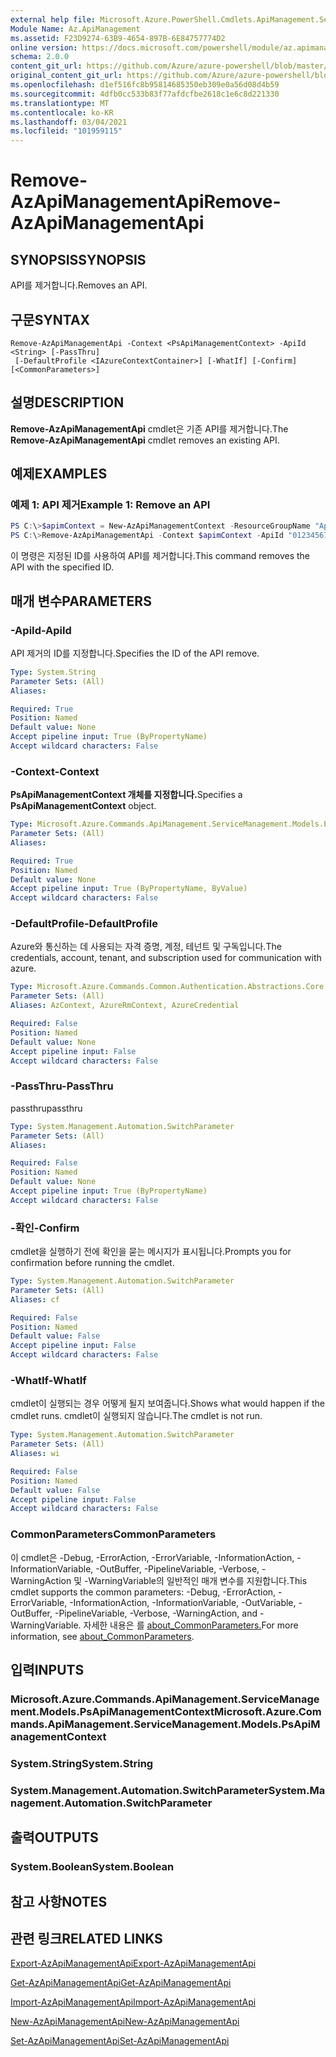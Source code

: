 ```yaml
---
external help file: Microsoft.Azure.PowerShell.Cmdlets.ApiManagement.ServiceManagement.dll-Help.xml
Module Name: Az.ApiManagement
ms.assetid: F23D9274-63B9-4654-897B-6E84757774D2
online version: https://docs.microsoft.com/powershell/module/az.apimanagement/remove-azapimanagementapi
schema: 2.0.0
content_git_url: https://github.com/Azure/azure-powershell/blob/master/src/ApiManagement/ApiManagement/help/Remove-AzApiManagementApi.md
original_content_git_url: https://github.com/Azure/azure-powershell/blob/master/src/ApiManagement/ApiManagement/help/Remove-AzApiManagementApi.md
ms.openlocfilehash: d1ef516fc8b95814685350eb309e0a56d08d4b59
ms.sourcegitcommit: 4dfb0cc533b83f77afdcfbe2618c1e6c8d221330
ms.translationtype: MT
ms.contentlocale: ko-KR
ms.lasthandoff: 03/04/2021
ms.locfileid: "101959115"
---
```

# <span data-ttu-id="a591a-101">Remove-AzApiManagementApi</span><span class="sxs-lookup"><span data-stu-id="a591a-101">Remove-AzApiManagementApi</span></span>

## <span data-ttu-id="a591a-102">SYNOPSIS</span><span class="sxs-lookup"><span data-stu-id="a591a-102">SYNOPSIS</span></span>
<span data-ttu-id="a591a-103">API를 제거합니다.</span><span class="sxs-lookup"><span data-stu-id="a591a-103">Removes an API.</span></span>

## <span data-ttu-id="a591a-104">구문</span><span class="sxs-lookup"><span data-stu-id="a591a-104">SYNTAX</span></span>

```
Remove-AzApiManagementApi -Context <PsApiManagementContext> -ApiId <String> [-PassThru]
 [-DefaultProfile <IAzureContextContainer>] [-WhatIf] [-Confirm] [<CommonParameters>]
```

## <span data-ttu-id="a591a-105">설명</span><span class="sxs-lookup"><span data-stu-id="a591a-105">DESCRIPTION</span></span>
<span data-ttu-id="a591a-106">**Remove-AzApiManagementApi** cmdlet은 기존 API를 제거합니다.</span><span class="sxs-lookup"><span data-stu-id="a591a-106">The **Remove-AzApiManagementApi** cmdlet removes an existing API.</span></span>

## <span data-ttu-id="a591a-107">예제</span><span class="sxs-lookup"><span data-stu-id="a591a-107">EXAMPLES</span></span>

### <span data-ttu-id="a591a-108">예제 1: API 제거</span><span class="sxs-lookup"><span data-stu-id="a591a-108">Example 1: Remove an API</span></span>
```powershell
PS C:\>$apimContext = New-AzApiManagementContext -ResourceGroupName "Api-Default-WestUS" -ServiceName "contoso"
PS C:\>Remove-AzApiManagementApi -Context $apimContext -ApiId "0123456789"
```

<span data-ttu-id="a591a-109">이 명령은 지정된 ID를 사용하여 API를 제거합니다.</span><span class="sxs-lookup"><span data-stu-id="a591a-109">This command removes the API with the specified ID.</span></span>

## <span data-ttu-id="a591a-110">매개 변수</span><span class="sxs-lookup"><span data-stu-id="a591a-110">PARAMETERS</span></span>

### <span data-ttu-id="a591a-111">-ApiId</span><span class="sxs-lookup"><span data-stu-id="a591a-111">-ApiId</span></span>
<span data-ttu-id="a591a-112">API 제거의 ID를 지정합니다.</span><span class="sxs-lookup"><span data-stu-id="a591a-112">Specifies the ID of the API remove.</span></span>

```yaml
Type: System.String
Parameter Sets: (All)
Aliases:

Required: True
Position: Named
Default value: None
Accept pipeline input: True (ByPropertyName)
Accept wildcard characters: False
```

### <span data-ttu-id="a591a-113">-Context</span><span class="sxs-lookup"><span data-stu-id="a591a-113">-Context</span></span>
<span data-ttu-id="a591a-114">**PsApiManagementContext 개체를 지정합니다.**</span><span class="sxs-lookup"><span data-stu-id="a591a-114">Specifies a **PsApiManagementContext** object.</span></span>

```yaml
Type: Microsoft.Azure.Commands.ApiManagement.ServiceManagement.Models.PsApiManagementContext
Parameter Sets: (All)
Aliases:

Required: True
Position: Named
Default value: None
Accept pipeline input: True (ByPropertyName, ByValue)
Accept wildcard characters: False
```

### <span data-ttu-id="a591a-115">-DefaultProfile</span><span class="sxs-lookup"><span data-stu-id="a591a-115">-DefaultProfile</span></span>
<span data-ttu-id="a591a-116">Azure와 통신하는 데 사용되는 자격 증명, 계정, 테넌트 및 구독입니다.</span><span class="sxs-lookup"><span data-stu-id="a591a-116">The credentials, account, tenant, and subscription used for communication with azure.</span></span>

```yaml
Type: Microsoft.Azure.Commands.Common.Authentication.Abstractions.Core.IAzureContextContainer
Parameter Sets: (All)
Aliases: AzContext, AzureRmContext, AzureCredential

Required: False
Position: Named
Default value: None
Accept pipeline input: False
Accept wildcard characters: False
```

### <span data-ttu-id="a591a-117">-PassThru</span><span class="sxs-lookup"><span data-stu-id="a591a-117">-PassThru</span></span>
<span data-ttu-id="a591a-118">passthru</span><span class="sxs-lookup"><span data-stu-id="a591a-118">passthru</span></span>

```yaml
Type: System.Management.Automation.SwitchParameter
Parameter Sets: (All)
Aliases:

Required: False
Position: Named
Default value: None
Accept pipeline input: True (ByPropertyName)
Accept wildcard characters: False
```

### <span data-ttu-id="a591a-119">-확인</span><span class="sxs-lookup"><span data-stu-id="a591a-119">-Confirm</span></span>
<span data-ttu-id="a591a-120">cmdlet을 실행하기 전에 확인을 묻는 메시지가 표시됩니다.</span><span class="sxs-lookup"><span data-stu-id="a591a-120">Prompts you for confirmation before running the cmdlet.</span></span>

```yaml
Type: System.Management.Automation.SwitchParameter
Parameter Sets: (All)
Aliases: cf

Required: False
Position: Named
Default value: False
Accept pipeline input: False
Accept wildcard characters: False
```

### <span data-ttu-id="a591a-121">-WhatIf</span><span class="sxs-lookup"><span data-stu-id="a591a-121">-WhatIf</span></span>
<span data-ttu-id="a591a-122">cmdlet이 실행되는 경우 어떻게 될지 보여줍니다.</span><span class="sxs-lookup"><span data-stu-id="a591a-122">Shows what would happen if the cmdlet runs.</span></span>
<span data-ttu-id="a591a-123">cmdlet이 실행되지 않습니다.</span><span class="sxs-lookup"><span data-stu-id="a591a-123">The cmdlet is not run.</span></span>

```yaml
Type: System.Management.Automation.SwitchParameter
Parameter Sets: (All)
Aliases: wi

Required: False
Position: Named
Default value: False
Accept pipeline input: False
Accept wildcard characters: False
```

### <span data-ttu-id="a591a-124">CommonParameters</span><span class="sxs-lookup"><span data-stu-id="a591a-124">CommonParameters</span></span>
<span data-ttu-id="a591a-125">이 cmdlet은 -Debug, -ErrorAction, -ErrorVariable, -InformationAction, -InformationVariable, -OutBuffer, -PipelineVariable, -Verbose, -WarningAction 및 -WarningVariable의 일반적인 매개 변수를 지원합니다.</span><span class="sxs-lookup"><span data-stu-id="a591a-125">This cmdlet supports the common parameters: -Debug, -ErrorAction, -ErrorVariable, -InformationAction, -InformationVariable, -OutVariable, -OutBuffer, -PipelineVariable, -Verbose, -WarningAction, and -WarningVariable.</span></span> <span data-ttu-id="a591a-126">자세한 내용은 를 [about_CommonParameters.](http://go.microsoft.com/fwlink/?LinkID=113216)</span><span class="sxs-lookup"><span data-stu-id="a591a-126">For more information, see [about_CommonParameters](http://go.microsoft.com/fwlink/?LinkID=113216).</span></span>

## <span data-ttu-id="a591a-127">입력</span><span class="sxs-lookup"><span data-stu-id="a591a-127">INPUTS</span></span>

### <span data-ttu-id="a591a-128">Microsoft.Azure.Commands.ApiManagement.ServiceManagement.Models.PsApiManagementContext</span><span class="sxs-lookup"><span data-stu-id="a591a-128">Microsoft.Azure.Commands.ApiManagement.ServiceManagement.Models.PsApiManagementContext</span></span>

### <span data-ttu-id="a591a-129">System.String</span><span class="sxs-lookup"><span data-stu-id="a591a-129">System.String</span></span>

### <span data-ttu-id="a591a-130">System.Management.Automation.SwitchParameter</span><span class="sxs-lookup"><span data-stu-id="a591a-130">System.Management.Automation.SwitchParameter</span></span>

## <span data-ttu-id="a591a-131">출력</span><span class="sxs-lookup"><span data-stu-id="a591a-131">OUTPUTS</span></span>

### <span data-ttu-id="a591a-132">System.Boolean</span><span class="sxs-lookup"><span data-stu-id="a591a-132">System.Boolean</span></span>

## <span data-ttu-id="a591a-133">참고 사항</span><span class="sxs-lookup"><span data-stu-id="a591a-133">NOTES</span></span>

## <span data-ttu-id="a591a-134">관련 링크</span><span class="sxs-lookup"><span data-stu-id="a591a-134">RELATED LINKS</span></span>

[<span data-ttu-id="a591a-135">Export-AzApiManagementApi</span><span class="sxs-lookup"><span data-stu-id="a591a-135">Export-AzApiManagementApi</span></span>](./Export-AzApiManagementApi.md)

[<span data-ttu-id="a591a-136">Get-AzApiManagementApi</span><span class="sxs-lookup"><span data-stu-id="a591a-136">Get-AzApiManagementApi</span></span>](./Get-AzApiManagementApi.md)

[<span data-ttu-id="a591a-137">Import-AzApiManagementApi</span><span class="sxs-lookup"><span data-stu-id="a591a-137">Import-AzApiManagementApi</span></span>](./Import-AzApiManagementApi.md)

[<span data-ttu-id="a591a-138">New-AzApiManagementApi</span><span class="sxs-lookup"><span data-stu-id="a591a-138">New-AzApiManagementApi</span></span>](./New-AzApiManagementApi.md)

[<span data-ttu-id="a591a-139">Set-AzApiManagementApi</span><span class="sxs-lookup"><span data-stu-id="a591a-139">Set-AzApiManagementApi</span></span>](./Set-AzApiManagementApi.md)



